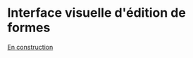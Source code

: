 

# Interface visuelle d'édition de formes

[En construction](https://instagib111.github.io/FormsStudio/main/index.html)
